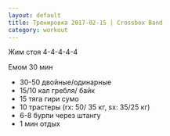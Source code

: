 ```yaml
---
layout: default
title: Тренировка 2017-02-15 | Crossbox Band
category: workout
---
```


Жим стоя
4-4-4-4-4

Емом 30 мин
- 30-50 двойные/одинарные
- 15/10 кал гребля/ байк
- 15 тяга гири сумо
- 10 трастеры (rx: 50/ 35 кг, sx: 35/25 кг)
- 6-8 бурпи через штангу
- 1 мин отдых